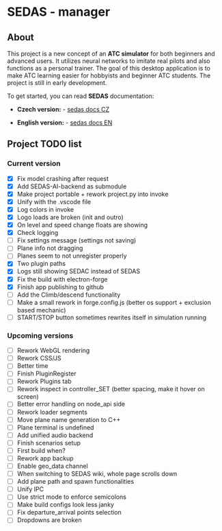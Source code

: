 # SEDAS - manager

## About

This project is a new concept of an **ATC simulator** for both beginners and advanced users. It utilizes neural networks to imitate real pilots and also functions as a personal trainer. The goal of this desktop application is to make ATC learning easier for hobbyists and beginner ATC students. The project is still in early development.

To get started, you can read **SEDAS** documentation:

- **Czech version:** - [sedas docs CZ](https://sedas-docs.readthedocs.io/cs/latest/)

- **English version:** - [sedas docs EN](https://sedas-docs.readthedocs.io/en/latest/)

## Project TODO list

### Current version

- [x] Fix model crashing after request
- [x] Add SEDAS-AI-backend as submodule
- [x] Make project portable + rework project.py into invoke
- [x] Unify with the .vscode file
- [x] Log colors in invoke
- [x] Logo loads are broken (init and outro)
- [x] On level and speed change floats are showing
- [x] Check logging
- [ ] Fix settings message (settings not saving)
- [ ] Plane info not dragging
- [ ] Planes seem to not unregister properly
- [x] Two plugin paths
- [x] Logs still showing SEDAC instead of SEDAS
- [x] Fix the build with electron-forge
- [x] Finish app publishing to github
- [ ] Add the Climb/descend functionality
- [ ] Make a small rework in forge.config.js (better os support + exclusion based mechanic)
- [ ] START/STOP button sometimes rewrites itself in simulation running

### Upcoming versions

- [ ] Rework WebGL rendering
- [ ] Rework CSS/JS
- [ ] Better time
- [ ] Finish PluginRegister
- [ ] Rework Plugins tab
- [ ] Rework inspect in controller_SET (better spacing, make it hover on screen)
- [ ] Better error handling on node_api side
- [ ] Rework loader segments
- [ ] Move plane name generation to C++
- [ ] Plane terminal is undefined
- [ ] Add unified audio backend
- [ ] Finish scenarios setup
- [ ] First build when?
- [ ] Rework app backup
- [ ] Enable geo_data channel
- [ ] When switching to SEDAS wiki, whole page scrolls down
- [ ] Add plane path and spawn functionalities
- [ ] Unify IPC
- [ ] Use strict mode to enforce semicolons
- [ ] Make build configs look less janky
- [ ] Fix departure_arrival points selection
- [ ] Dropdowns are broken
